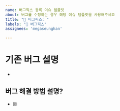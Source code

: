```yaml
---
name: 버그픽스 등록 이슈 템플릿
about: 버그를 수정하는 경우 해당 이슈 템플릿을 사용해주세요 
title: "🐛 버그픽스: "
labels: "🐛 버그픽스"
assignees: 'megaseunghan'

---
```


# 기존 버그 설명
-

## 버그 해결 방법 설명?
- [x] 